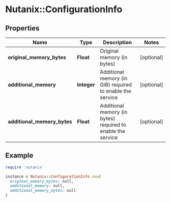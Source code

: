 # Nutanix::ConfigurationInfo

## Properties

| Name | Type | Description | Notes |
| ---- | ---- | ----------- | ----- |
| **original_memory_bytes** | **Float** | Original memory (in bytes) | [optional] |
| **additional_memory** | **Integer** | Additional memory (in GiB) required to enable the service | [optional] |
| **additional_memory_bytes** | **Float** | Additional memory (in bytes) required to enable the service | [optional] |

## Example

```ruby
require 'nutanix'

instance = Nutanix::ConfigurationInfo.new(
  original_memory_bytes: null,
  additional_memory: null,
  additional_memory_bytes: null
)
```

